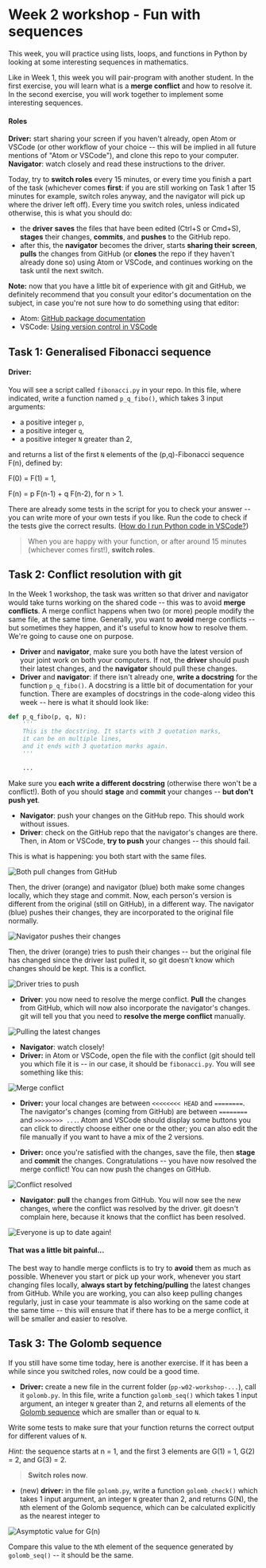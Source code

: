 # Week 2 workshop - Fun with sequences

This week, you will practice using lists, loops, and functions in Python by looking at some interesting sequences in mathematics.

Like in Week 1, this week you will pair-program with another student. In the first exercise, you will learn what is a **merge conflict** and how to resolve it. In the second exercise, you will work together to implement some interesting sequences.

#### Roles

**Driver:** start sharing your screen if you haven't already, open Atom or VSCode (or other workflow of your choice -- this will be implied in all future mentions of "Atom or VSCode"), and clone this repo to your computer. **Navigator**: watch closely and read these instructions to the driver.

Today, try to **switch roles** every 15 minutes, or every time you finish a part of the task (whichever comes **first**: if you are still working on Task 1 after 15 minutes for example, switch roles anyway, and the navigator will pick up where the driver left off). Every time you switch roles, unless indicated otherwise, this is what you should do:
- the **driver** **saves** the files that have been edited (Ctrl+S or Cmd+S), **stages** their changes, **commits**, and **pushes** to the GitHub repo.
- after this, the **navigator** becomes the driver, starts **sharing their screen**, **pulls** the changes from GitHub (or **clones** the repo if they haven't already done so) using Atom or VSCode, and continues working on the task until the next switch.

**Note:** now that you have a little bit of experience with git and GitHub, we definitely recommend that you consult your editor's documentation on the subject, in case you're not sure how to do something using that editor:
- Atom: [GitHub package documentation](https://flight-manual.atom.io/using-atom/sections/github-package/)
- VSCode: [Using version control in VSCode](https://code.visualstudio.com/docs/editor/versioncontrol)

## Task 1: Generalised Fibonacci sequence

#### Driver:

You will see a script called `fibonacci.py` in your repo. In this file, where indicated, write a function named `p_q_fibo()`, which takes 3 input arguments:
- a positive integer `p`,
- a positive integer `q`,
- a positive integer `N` greater than 2,

and returns a list of the first `N` elements of the (p,q)-Fibonacci sequence F(n), defined by:

F(0) = F(1) = 1,

F(n) = p F(n-1) + q F(n-2), for n > 1.

There are already some tests in the script for you to check your answer -- you can write more of your own tests if you like. Run the code to check if the tests give the correct results. ([How do I run Python code in VSCode?](https://code.visualstudio.com/docs/python/python-tutorial#_run-hello-world))

> When you are happy with your function, or after around 15 minutes (whichever comes first!), **switch roles**.


## Task 2: Conflict resolution with git

In the Week 1 workshop, the task was written so that driver and navigator would take turns working on the shared code -- this was to avoid **merge conflicts**. A merge conflict happens when two (or more) people modify the same file, at the same time. Generally, you want to **avoid** merge conflicts -- but sometimes they happen, and it's useful to know how to resolve them. We're going to cause one on purpose.

- **Driver** and **navigator**, make sure you both have the latest version of your joint work on both your computers. If not, the **driver** should push their latest changes, and the **navigator** should pull these changes.
- **Driver** and **navigator**: if there isn't already one, **write a docstring** for the function `p_q_fibo()`. A docstring is a little bit of documentation for your function. There are examples of docstrings in the code-along video this week -- here is what it should look like:

```python
def p_q_fibo(p, q, N):
    '''
    This is the docstring. It starts with 3 quotation marks,
    it can be on multiple lines,
    and it ends with 3 quotation marks again.
    '''

    ...
```

Make sure you **each write a different docstring** (otherwise there won't be a conflict!). Both of you should **stage** and **commit** your changes -- **but don't push yet**.

- **Navigator**: push your changes on the GitHub repo. This should work without issues.
- **Driver**: check on the GitHub repo that the navigator's changes are there. Then, in Atom or VSCode, **try to push** your changes -- this should fail.

This is what is happening: you both start with the same files.

![Both pull changes from GitHub](graphics/gh_1.png)

Then, the driver (orange) and navigator (blue) both make some changes locally, which they stage and commit. Now, each person's version is different from the original (still on GitHub), in a different way. The navigator (blue) pushes their changes, they are incorporated to the original file normally.

![Navigator pushes their changes](graphics/gh_2.png)

Then, the driver (orange) tries to push their changes -- but the original file has changed since the driver last pulled it, so git doesn't know which changes should be kept. This is a conflict.

![Driver tries to push](graphics/gh_3.png)

- **Driver**: you now need to resolve the merge conflict. **Pull** the changes from GitHub, which will now also incorporate the navigator's changes. git will tell you that you need to **resolve the merge conflict** manually.

![Pulling the latest changes](graphics/gh_4.png)

- **Navigator**: watch closely!
- **Driver:** in Atom or VSCode, open the file with the conflict (git should tell you which file it is -- in our case, it should be `fibonacci.py`. You will see something like this:

![Merge conflict](graphics/gh_5.png)

- **Driver:** your local changes are between `<<<<<<<< HEAD` and `========`. The navigator's changes (coming from GitHub) are between `========` and `>>>>>>>> ...`. Atom and VSCode should display some buttons you can click to directly choose either one or the other; you can also edit the file manually if you want to have a mix of the 2 versions.

- **Driver:** once you're satisfied with the changes, save the file, then **stage** and **commit** the changes. Congratulations -- you have now resolved the merge conflict! You can now push the changes on GitHub.

![Conflict resolved](graphics/gh_6.png)

- **Navigator**: **pull** the changes from GitHub. You will now see the new changes, where the conflict was resolved by the driver. git doesn't complain here, because it knows that the conflict has been resolved.

![Everyone is up to date again!](graphics/gh_7.png)

#### That was a little bit painful...

The best way to handle merge conflicts is to try to **avoid** them as much as possible. Whenever you start or pick up your work, whenever you start changing files locally, **always start by fetching/pulling** the latest changes from GitHub. While you are working, you can also keep pulling changes regularly, just in case your teammate is also working on the same code at the same time -- this will ensure that if there has to be a merge conflict, it will be smaller and easier to resolve.

## Task 3: The Golomb sequence

If you still have some time today, here is another exercise. If it has been a while since you switched roles, now could be a good time.

- **Driver:** create a new file in the current folder (`pp-w02-workshop-...`), call it `golomb.py`. In this file, write a function `golomb_seq()` which takes 1 input argument, an integer `N` greater than 2, and returns all elements of the [Golomb sequence](https://en.wikipedia.org/wiki/Golomb_sequence) which are smaller than or equal to `N`.

Write some tests to make sure that your function returns the correct output for different values of `N`.

*Hint:* the sequence starts at n = 1, and the first 3 elements are G(1) = 1, G(2) = 2, and G(3) = 2.

> **Switch roles now**.

- (new) **driver:** in the file `golomb.py`, write a function `golomb_check()` which takes 1 input argument, an integer `N` greater than 2, and returns G(N), the `N`th element of the Golomb sequence, which can be calculated explicitly as the nearest integer to 

![Asymptotic value for G(n)](https://wikimedia.org/api/rest_v1/media/math/render/svg/e4628073cd6f87ef43d325c0d28fcfadc928d949)

Compare this value to the `N`th element of the sequence generated by `golomb_seq()` -- it should be the same.
